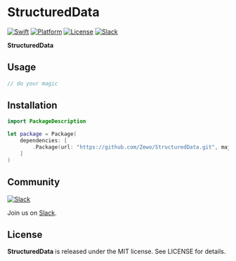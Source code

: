 # StructuredData

[![Swift][swift-badge]][swift-url]
[![Platform][platform-badge]][platform-url]
[![License][mit-badge]][mit-url]
[![Slack][slack-badge]][slack-url]

**StructuredData** 

## Usage

```swift
// do your magic
```

## Installation

```swift
import PackageDescription

let package = Package(
    dependencies: [
        .Package(url: "https://github.com/Zewo/StructuredData.git", majorVersion: 0, minor: 5)
    ]
)
```

## Community

[![Slack][slack-image]][slack-url]

Join us on [Slack](http://slack.zewo.io).

License
-------

**StructuredData** is released under the MIT license. See LICENSE for details.

[swift-badge]: https://img.shields.io/badge/Swift-3.0-orange.svg?style=flat
[swift-url]: https://swift.org
[platform-badge]: https://img.shields.io/badge/Platform-Linux-lightgray.svg?style=flat
[platform-url]: https://swift.org
[mit-badge]: https://img.shields.io/badge/License-MIT-blue.svg?style=flat
[mit-url]: https://tldrlegal.com/license/mit-license
[slack-image]: http://s13.postimg.org/ybwy92ktf/Slack.png
[slack-badge]: https://zewo-slackin.herokuapp.com/badge.svg
[slack-url]: http://slack.zewo.io

